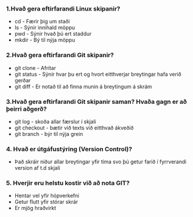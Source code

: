 ### 1.Hvað gera eftirfarandi Linux skipanir?
*  cd -    Færir þig um staði
*  ls -    Sýnir innihald möppu
*  pwd -   Sýnir hvað þú ert staddur
*  mkdir - Bý til nýja möppu

### 2.Hvað gera eftirfarandi Git skipanir?
 * git clone - Afritar
 * git status - Sýnir hvar þu ert og hvort eitthverjar breytingar hafa verið gerðar
 * git diff - Er notað til að finna munin á breytingum á skrám

### 3.Hvað gera eftirfarandi Git skipanir saman? Hvaða gagn er að þeirri aðgerð?
*  git log - skoða allar færslur í skjali
*  git checkout - bætir við texts við eitthvað ákveðið
*  git branch - býr til nýja grein

### 4. Hvað er útgáfustýring (Version Control)?
* Það skráir niður allar breytingar yfir tíma svo þú getur farið í fyrrverandi version af t.d skjali

### 5. Hverjir eru helstu kostir við að nota GIT?
* Hentar vel yfir hópverkefni
* Getur flutt yfir stórar skrár
* Er mjög hraðvirkt

